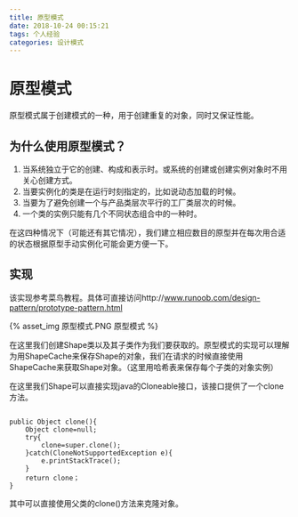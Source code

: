```yaml
---
title: 原型模式
date: 2018-10-24 00:15:21
tags: 个人经验
categories: 设计模式
---
```


# 原型模式

原型模式属于创建模式的一种，用于创建重复的对象，同时又保证性能。

## 为什么使用原型模式？

1. 当系统独立于它的创建、构成和表示时。或系统的创建或创建实例对象时不用关心创建方式。
2. 当要实例化的类是在运行时刻指定的，比如说动态加载的时候。 
3. 当要为了避免创建一个与产品类层次平行的工厂类层次的时候。
4. 一个类的实例只能有几个不同状态组合中的一种时。

在这四种情况下（可能还有其它情况），我们建立相应数目的原型并在每次用合适的状态根据原型手动实例化可能会更方便一下。

## 实现

该实现参考菜鸟教程。具体可直接访问http://www.runoob.com/design-pattern/prototype-pattern.html  

{% asset_img 原型模式.PNG 原型模式 %}

在这里我们创建Shape类以及其子类作为我们要获取的。原型模式的实现可以理解为用ShapeCache来保存Shape的对象，我们在请求的时候直接使用ShapeCache来获取Shape对象。（这里用哈希表来保存每个子类的对象实例）  

在这里我们Shape可以直接实现java的Cloneable接口，该接口提供了一个clone方法。
<pre><code>
public Object clone(){
    Object clone=null;
    try{
        clone=super.clone();
    }catch(CloneNotSupportedException e){
        e.printStackTrace();
    }
    return clone；
}
</code></pre>

其中可以直接使用父类的clone()方法来克隆对象。